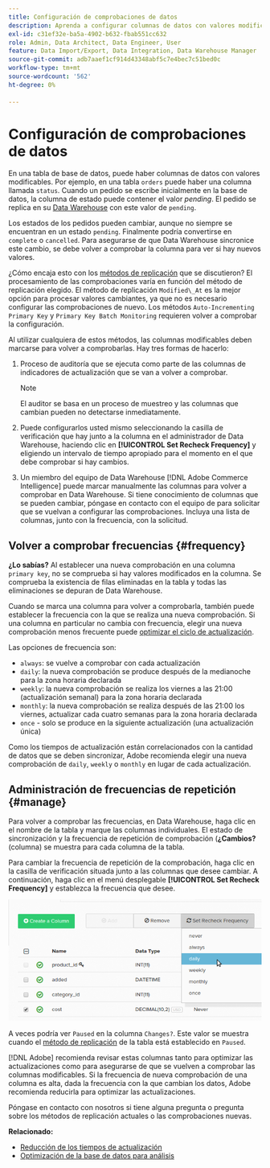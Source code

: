 ```yaml
---
title: Configuración de comprobaciones de datos
description: Aprenda a configurar columnas de datos con valores modificables.
exl-id: c31ef32e-ba5a-4902-b632-fbab551cc632
role: Admin, Data Architect, Data Engineer, User
feature: Data Import/Export, Data Integration, Data Warehouse Manager
source-git-commit: adb7aaef1cf914d43348abf5c7e4bec7c51bed0c
workflow-type: tm+mt
source-wordcount: '562'
ht-degree: 0%

---
```


# Configuración de comprobaciones de datos

En una tabla de base de datos, puede haber columnas de datos con valores modificables. Por ejemplo, en una tabla `orders` puede haber una columna llamada `status`. Cuando un pedido se escribe inicialmente en la base de datos, la columna de estado puede contener el valor _pending_. El pedido se replica en su [Data Warehouse](../data-warehouse-mgr/tour-dwm.md) con este valor de `pending`.

Los estados de los pedidos pueden cambiar, aunque no siempre se encuentran en un estado `pending`. Finalmente podría convertirse en `complete` o `cancelled`. Para asegurarse de que Data Warehouse sincronice este cambio, se debe volver a comprobar la columna para ver si hay nuevos valores.

¿Cómo encaja esto con los [métodos de replicación](../data-warehouse-mgr/cfg-replication-methods.md) que se discutieron? El procesamiento de las comprobaciones varía en función del método de replicación elegido. El método de replicación `Modified\_At` es la mejor opción para procesar valores cambiantes, ya que no es necesario configurar las comprobaciones de nuevo. Los métodos `Auto-Incrementing Primary Key` y `Primary Key Batch Monitoring` requieren volver a comprobar la configuración.

Al utilizar cualquiera de estos métodos, las columnas modificables deben marcarse para volver a comprobarlas. Hay tres formas de hacerlo:

1. Proceso de auditoría que se ejecuta como parte de las columnas de indicadores de actualización que se van a volver a comprobar.

   >[!NOTE]
   >
   >El auditor se basa en un proceso de muestreo y las columnas que cambian pueden no detectarse inmediatamente.

1. Puede configurarlos usted mismo seleccionando la casilla de verificación que hay junto a la columna en el administrador de Data Warehouse, haciendo clic en **[!UICONTROL Set Recheck Frequency]** y eligiendo un intervalo de tiempo apropiado para el momento en el que debe comprobar si hay cambios.

1. Un miembro del equipo de Data Warehouse [!DNL Adobe Commerce Intelligence] puede marcar manualmente las columnas para volver a comprobar en Data Warehouse. Si tiene conocimiento de columnas que se pueden cambiar, póngase en contacto con el equipo de para solicitar que se vuelvan a configurar las comprobaciones. Incluya una lista de columnas, junto con la frecuencia, con la solicitud.

## Volver a comprobar frecuencias {#frequency}

**¿Lo sabías?**
Al establecer una nueva comprobación en una columna `primary key`, no se comprueba si hay valores modificados en la columna. Se comprueba la existencia de filas eliminadas en la tabla y todas las eliminaciones se depuran de Data Warehouse.

Cuando se marca una columna para volver a comprobarla, también puede establecer la frecuencia con la que se realiza una nueva comprobación. Si una columna en particular no cambia con frecuencia, elegir una nueva comprobación menos frecuente puede [optimizar el ciclo de actualización](../../best-practices/reduce-update-cycle-time.md).

Las opciones de frecuencia son:

* `always`: se vuelve a comprobar con cada actualización
* `daily`: la nueva comprobación se produce después de la medianoche para la zona horaria declarada
* `weekly`: la nueva comprobación se realiza los viernes a las 21:00 (actualización semanal) para la zona horaria declarada
* `monthly`: la nueva comprobación se realiza después de las 21:00 los viernes, actualizar cada cuatro semanas para la zona horaria declarada
* `once` - solo se produce en la siguiente actualización (una actualización única)

Como los tiempos de actualización están correlacionados con la cantidad de datos que se deben sincronizar, Adobe recomienda elegir una nueva comprobación de `daily`, `weekly` o `monthly` en lugar de cada actualización.

## Administración de frecuencias de repetición {#manage}

Para volver a comprobar las frecuencias, en Data Warehouse, haga clic en el nombre de la tabla y marque las columnas individuales. El estado de sincronización y la frecuencia de repetición de comprobación (**¿Cambios?** (columna) se muestra para cada columna de la tabla.

Para cambiar la frecuencia de repetición de la comprobación, haga clic en la casilla de verificación situada junto a las columnas que desee cambiar. A continuación, haga clic en el menú desplegable **[!UICONTROL Set Recheck Frequency]** y establezca la frecuencia que desee.

![](../../assets/dwm-recheck.png)

A veces podría ver `Paused` en la columna `Changes?`. Este valor se muestra cuando el [método de replicación](../../data-analyst/data-warehouse-mgr/cfg-data-rechecks.md) de la tabla está establecido en `Paused`.

[!DNL Adobe] recomienda revisar estas columnas tanto para optimizar las actualizaciones como para asegurarse de que se vuelven a comprobar las columnas modificables. Si la frecuencia de nueva comprobación de una columna es alta, dada la frecuencia con la que cambian los datos, Adobe recomienda reducirla para optimizar las actualizaciones.

Póngase en contacto con nosotros si tiene alguna pregunta o pregunta sobre los métodos de replicación actuales o las comprobaciones nuevas.

**Relacionado:**

* [Reducción de los tiempos de actualización](../../best-practices/reduce-update-cycle-time.md)
* [Optimización de la base de datos para análisis](../../best-practices/opt-db-analysis.md)
